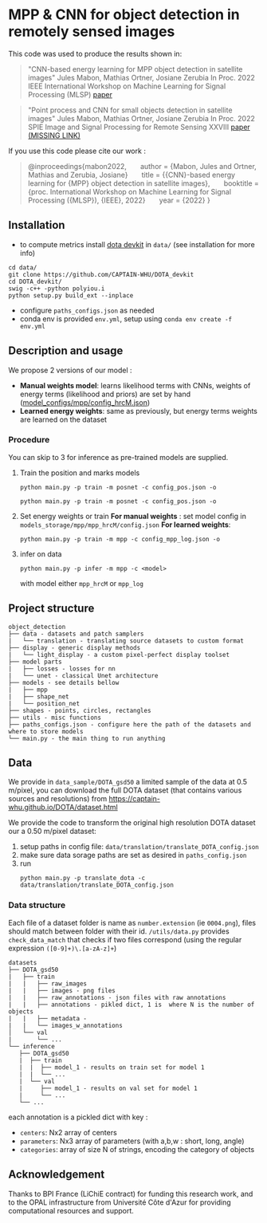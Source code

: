 # MPP & CNN for object detection in remotely sensed images

This code was used to produce the results shown in:
> "CNN-based energy learning for MPP object detection in satellite images"
Jules Mabon, Mathias Ortner, Josiane Zerubia
In Proc. 2022 IEEE International Workshop on Machine Learning for Signal Processing (MLSP)
[paper](https://hal.inria.fr/view/index/docid/3715331)

> "Point process and CNN for small objects detection in satellite images"
Jules Mabon, Mathias Ortner, Josiane Zerubia
In Proc. 2022 SPIE Image and Signal Processing for Remote Sensing XXVIII
[paper (MISSING LINK)]()

If you use this code please cite our work :
> @inproceedings{mabon2022,
&nbsp;&nbsp;&nbsp;&nbsp;&nbsp;&nbsp;author = {Mabon, Jules and Ortner, Mathias and Zerubia, Josiane}
&nbsp;&nbsp;&nbsp;&nbsp;&nbsp;&nbsp;title = {{CNN}-based energy learning for {MPP} object detection in satellite images},
&nbsp;&nbsp;&nbsp;&nbsp;&nbsp;&nbsp;booktitle = {proc. International Workshop on Machine Learning for Signal Processing ({MLSP}), {IEEE}, 2022}
&nbsp;&nbsp;&nbsp;&nbsp;&nbsp;&nbsp;year = {2022}
}

## Installation
- to compute metrics install [dota devkit](https://github.com/CAPTAIN-WHU/DOTA_devkit) in `data/` (see installation for more info)
```
cd data/
git clone https://github.com/CAPTAIN-WHU/DOTA_devkit
cd DOTA_devkit/
swig -c++ -python polyiou.i
python setup.py build_ext --inplace
```
- configure `paths_configs.json` as needed
- conda env is provided `env.yml`, setup using `conda env create -f env.yml`

## Description and usage 
We propose 2 versions of our model :
- **Manual weights model**: learns likelihood terms with CNNs, weights of energy terms (likelihood and priors) are set by hand ([model_configs/mpp/config_hrcM.json](/model_configs/mpp/config_hrcM.json))
- **Learned energy weights**: same as previously, but energy terms weights are learned on the dataset


### Procedure
You can skip to 3 for inference as pre-trained models are supplied.

1. Train the position and marks models
    ```
    python main.py -p train -m posnet -c config_pos.json -o
    ```
    ```
    python main.py -p train -m posnet -c config_pos.json -o
    ```
2. Set energy weights or train
    **For manual weights** :
    set model config in `models_storage/mpp/mpp_hrcM/config.json`
    **For learned weights**:
    ```
    python main.py -p train -m mpp -c config_mpp_log.json -o
    ```
3. infer on data
    ```
    python main.py -p infer -m mpp -c <model>
    ```
    with model either `mpp_hrcM` or `mpp_log`


## Project structure

```
object_detection
├── data - datasets and patch samplers
|   └── translation - translating source datasets to custom format
├── display - generic display methods
|   └── light_display - a custom pixel-perfect display toolset
├── model parts
|   ├── losses - losses for nn
|   └── unet - classical Unet architecture
├── models - see details bellow
|   ├── mpp
|   ├── shape_net
|   └── position_net
├── shapes - points, circles, rectangles
├── utils - misc functions
├── paths_configs.json - configure here the path of the datasets and where to store models
└── main.py - the main thing to run anything
```


## Data
We provide in `data_sample/DOTA_gsd50` a limited sample of the data at 0.5 m/pixel, you can download the full DOTA dataset (that contains various sources and resolutions) from https://captain-whu.github.io/DOTA/dataset.html 

We provide the code to transform the original high resolution DOTA dataset our a 0.50 m/pixel dataset:
1. setup paths in config file: `data/translation/translate_DOTA_config.json`
2. make sure data sorage paths are set as desired in `paths_config.json`
3. run 
    ```
    python main.py -p translate_dota -c data/translation/translate_DOTA_config.json
    ```


### Data structure

Each file of a dataset folder is name as `number.extension` (ie `0004.png`), files should match between folder with
their id. `/utils/data.py` provides `check_data_match` that checks if two files correspond (using the regular
expression `([0-9]+)\.[a-zA-z]+`)

```
datasets
├── DOTA_gsd50
|   ├── train
|   |   ├── raw_images
|   |   ├── images - png files
|   |   ├── raw_annotations - json files with raw annotations
|   |   ├── annotations - pikled dict, 1 is  where N is the number of objects
|   |   ├── metadata - 
|   |   └── images_w_annotations
│   └── val
|       └── ...
└── inference
   ├── DOTA_gsd50
   |  ├── train
   |  |  ├── model_1 - results on train set for model 1
   |  |  └── ...
   |  └── val
   |     ├── model_1 - results on val set for model 1
   |     └── ...
   └── ...
```

each annotation is a pickled dict with key :

- `centers`: Nx2 array of centers
- `parameters`: Nx3 array of parameters (with a,b,w : short, long, angle)
- `categories`: array of size N of strings, encoding the category of objects


## Acknowledgement

Thanks to BPI France (LiChiE contract) for funding this research work, and to the OPAL infrastructure from Université Côte d'Azur for providing computational resources and support.

